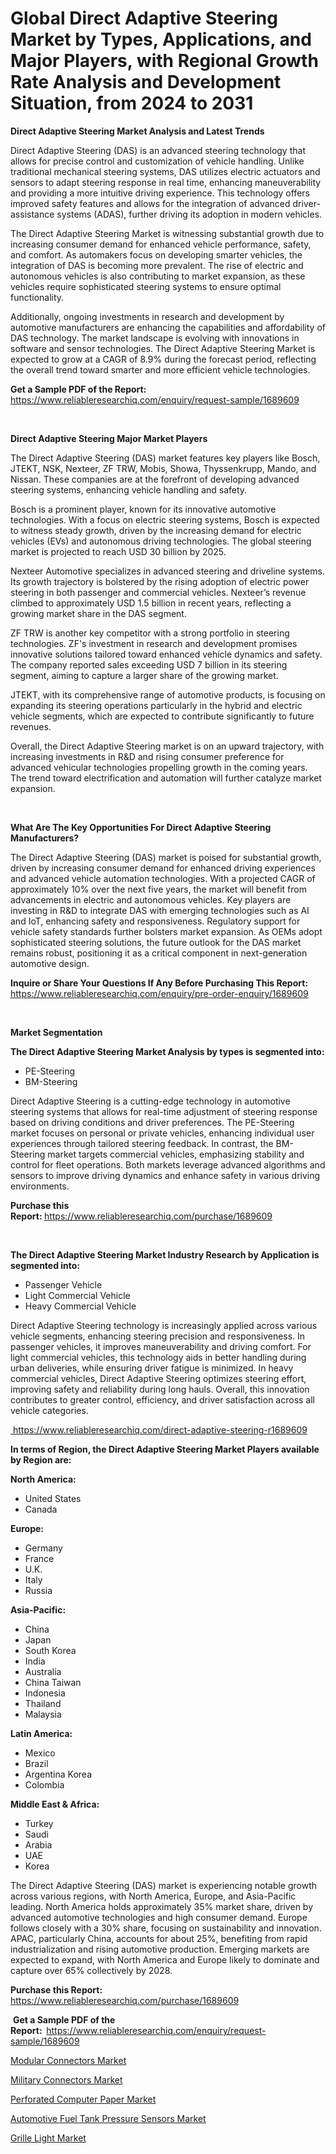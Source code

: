 <p><h1>Global Direct Adaptive Steering Market by Types, Applications, and Major Players, with Regional Growth Rate Analysis and Development Situation, from 2024 to 2031</h1></p><p><strong>Direct Adaptive Steering Market Analysis and Latest Trends</strong></p>
<p><p>Direct Adaptive Steering (DAS) is an advanced steering technology that allows for precise control and customization of vehicle handling. Unlike traditional mechanical steering systems, DAS utilizes electric actuators and sensors to adapt steering response in real time, enhancing maneuverability and providing a more intuitive driving experience. This technology offers improved safety features and allows for the integration of advanced driver-assistance systems (ADAS), further driving its adoption in modern vehicles.</p><p>The Direct Adaptive Steering Market is witnessing substantial growth due to increasing consumer demand for enhanced vehicle performance, safety, and comfort. As automakers focus on developing smarter vehicles, the integration of DAS is becoming more prevalent. The rise of electric and autonomous vehicles is also contributing to market expansion, as these vehicles require sophisticated steering systems to ensure optimal functionality.</p><p>Additionally, ongoing investments in research and development by automotive manufacturers are enhancing the capabilities and affordability of DAS technology. The market landscape is evolving with innovations in software and sensor technologies. The Direct Adaptive Steering Market is expected to grow at a CAGR of 8.9% during the forecast period, reflecting the overall trend toward smarter and more efficient vehicle technologies.</p></p>
<p><strong>Get a Sample PDF of the Report:&nbsp;</strong> <a href="https://www.reliableresearchiq.com/enquiry/request-sample/1689609?utm_campaign=1555&utm_medium=2&utm_source=Github&utm_content=ia&utm_term=17102024&utm_id=direct-adaptive-steering">https://www.reliableresearchiq.com/enquiry/request-sample/1689609</a></p>
<p>&nbsp;</p>
<p><strong>Direct Adaptive Steering Major Market Players</strong></p>
<p><p>The Direct Adaptive Steering (DAS) market features key players like Bosch, JTEKT, NSK, Nexteer, ZF TRW, Mobis, Showa, Thyssenkrupp, Mando, and Nissan. These companies are at the forefront of developing advanced steering systems, enhancing vehicle handling and safety.</p><p>Bosch is a prominent player, known for its innovative automotive technologies. With a focus on electric steering systems, Bosch is expected to witness steady growth, driven by the increasing demand for electric vehicles (EVs) and autonomous driving technologies. The global steering market is projected to reach USD 30 billion by 2025.</p><p>Nexteer Automotive specializes in advanced steering and driveline systems. Its growth trajectory is bolstered by the rising adoption of electric power steering in both passenger and commercial vehicles. Nexteer’s revenue climbed to approximately USD 1.5 billion in recent years, reflecting a growing market share in the DAS segment.</p><p>ZF TRW is another key competitor with a strong portfolio in steering technologies. ZF's investment in research and development promises innovative solutions tailored toward enhanced vehicle dynamics and safety. The company reported sales exceeding USD 7 billion in its steering segment, aiming to capture a larger share of the growing market.</p><p>JTEKT, with its comprehensive range of automotive products, is focusing on expanding its steering operations particularly in the hybrid and electric vehicle segments, which are expected to contribute significantly to future revenues. </p><p>Overall, the Direct Adaptive Steering market is on an upward trajectory, with increasing investments in R&D and rising consumer preference for advanced vehicular technologies propelling growth in the coming years. The trend toward electrification and automation will further catalyze market expansion.</p></p>
<p>&nbsp;</p>
<p><strong>What Are The Key Opportunities For Direct Adaptive Steering Manufacturers?</strong></p>
<p><p>The Direct Adaptive Steering (DAS) market is poised for substantial growth, driven by increasing consumer demand for enhanced driving experiences and advanced vehicle automation technologies. With a projected CAGR of approximately 10% over the next five years, the market will benefit from advancements in electric and autonomous vehicles. Key players are investing in R&D to integrate DAS with emerging technologies such as AI and IoT, enhancing safety and responsiveness. Regulatory support for vehicle safety standards further bolsters market expansion. As OEMs adopt sophisticated steering solutions, the future outlook for the DAS market remains robust, positioning it as a critical component in next-generation automotive design.</p></p>
<p><strong>Inquire or Share Your Questions If Any Before Purchasing This Report:</strong> <a href="https://www.reliableresearchiq.com/enquiry/pre-order-enquiry/1689609?utm_campaign=1555&utm_medium=2&utm_source=Github&utm_content=ia&utm_term=17102024&utm_id=direct-adaptive-steering">https://www.reliableresearchiq.com/enquiry/pre-order-enquiry/1689609</a></p>
<p>&nbsp;</p>
<p><strong>Market Segmentation</strong></p>
<p><strong>The Direct Adaptive Steering Market Analysis by types is segmented into:</strong></p>
<p><ul><li>PE-Steering</li><li>BM-Steering</li></ul></p>
<p><p>Direct Adaptive Steering is a cutting-edge technology in automotive steering systems that allows for real-time adjustment of steering response based on driving conditions and driver preferences. The PE-Steering market focuses on personal or private vehicles, enhancing individual user experiences through tailored steering feedback. In contrast, the BM-Steering market targets commercial vehicles, emphasizing stability and control for fleet operations. Both markets leverage advanced algorithms and sensors to improve driving dynamics and enhance safety in various driving environments.</p></p>
<p><strong>Purchase this Report:&nbsp;</strong><a href="https://www.reliableresearchiq.com/purchase/1689609?utm_campaign=1555&utm_medium=2&utm_source=Github&utm_content=ia&utm_term=17102024&utm_id=direct-adaptive-steering">https://www.reliableresearchiq.com/purchase/1689609</a></p>
<p>&nbsp;</p>
<p><strong>The Direct Adaptive Steering Market Industry Research by Application is segmented into:</strong></p>
<p><ul><li>Passenger Vehicle</li><li>Light Commercial Vehicle</li><li>Heavy Commercial Vehicle</li></ul></p>
<p><p>Direct Adaptive Steering technology is increasingly applied across various vehicle segments, enhancing steering precision and responsiveness. In passenger vehicles, it improves maneuverability and driving comfort. For light commercial vehicles, this technology aids in better handling during urban deliveries, while ensuring driver fatigue is minimized. In heavy commercial vehicles, Direct Adaptive Steering optimizes steering effort, improving safety and reliability during long hauls. Overall, this innovation contributes to greater control, efficiency, and driver satisfaction across all vehicle categories.</p></p>
<p><a href="https://www.reliableresearchiq.com/direct-adaptive-steering-r1689609?utm_campaign=1555&utm_medium=2&utm_source=Github&utm_content=ia&utm_term=17102024&utm_id=direct-adaptive-steering">&nbsp;https://www.reliableresearchiq.com/direct-adaptive-steering-r1689609</a></p>
<p><strong>In terms of Region, the Direct Adaptive Steering Market Players available by Region are:</strong></p>
<p>
    <p> <strong> North America: </strong>
        <ul>
            <li>United States</li>
            <li>Canada</li>
        </ul>
        </p> 
    <p> <strong> Europe: </strong>
        <ul>
            <li>Germany</li>
            <li>France</li>
            <li>U.K.</li>
            <li>Italy</li>
            <li>Russia</li>
        </ul>
        </p> 
    <p> <strong> Asia-Pacific: </strong>
        <ul>
            <li>China</li>
            <li>Japan</li>
            <li>South Korea</li>
            <li>India</li>
            <li>Australia</li>
            <li>China Taiwan</li>
            <li>Indonesia</li>
            <li>Thailand</li>
            <li>Malaysia</li>
        </ul>
        </p> 
    <p> <strong> Latin America: </strong>
        <ul>
            <li>Mexico</li>
            <li>Brazil</li>
            <li>Argentina Korea</li>
            <li>Colombia</li>
        </ul>
        </p> 
    <p> <strong> Middle East & Africa: </strong>
        <ul>
            <li>Turkey</li>
            <li>Saudi</li>
            <li>Arabia</li>
            <li>UAE</li>
            <li>Korea</li>
        </ul>
    </p>
    </p>
<p><p>The Direct Adaptive Steering (DAS) market is experiencing notable growth across various regions, with North America, Europe, and Asia-Pacific leading. North America holds approximately 35% market share, driven by advanced automotive technologies and high consumer demand. Europe follows closely with a 30% share, focusing on sustainability and innovation. APAC, particularly China, accounts for about 25%, benefiting from rapid industrialization and rising automotive production. Emerging markets are expected to expand, with North America and Europe likely to dominate and capture over 65% collectively by 2028.</p></p>
<p><strong>Purchase this Report: </strong><a href="https://www.reliableresearchiq.com/purchase/1689609?utm_campaign=1555&utm_medium=2&utm_source=Github&utm_content=ia&utm_term=17102024&utm_id=direct-adaptive-steering">https://www.reliableresearchiq.com/purchase/1689609</a></p>
<p>&nbsp;<strong>Get a Sample PDF of the Report:&nbsp;&nbsp;</strong><a href="https://www.reliableresearchiq.com/enquiry/request-sample/1689609?utm_campaign=1555&utm_medium=2&utm_source=Github&utm_content=ia&utm_term=17102024&utm_id=direct-adaptive-steering">https://www.reliableresearchiq.com/enquiry/request-sample/1689609</a></p>
<p><strong></strong></p>
<p><p><a href="https://www.linkedin.com/pulse/modular-connectors-revenue-growth-report-2024-2031-magna-market-n9vqe?utm_campaign=1555&utm_medium=2&utm_source=Github&utm_content=ia&utm_term=17102024&utm_id=direct-adaptive-steering">Modular Connectors Market</a></p><p><a href="https://www.linkedin.com/pulse/military-connectors-market-share-analysis-growth-trends-seo7e?utm_campaign=1555&utm_medium=2&utm_source=Github&utm_content=ia&utm_term=17102024&utm_id=direct-adaptive-steering">Military Connectors Market</a></p><p><a href="https://www.linkedin.com/pulse/perforated-computer-paper-market-revolution-2024-2031-trends-jsd6e?utm_campaign=1555&utm_medium=2&utm_source=Github&utm_content=ia&utm_term=17102024&utm_id=direct-adaptive-steering">Perforated Computer Paper Market</a></p><p><a href="https://github.com/BellAuer/Market-Research-Report-List-1/blob/main/automotive-fuel-tank-pressure-sensors-market.md?utm_campaign=1555&utm_medium=2&utm_source=Github&utm_content=ia&utm_term=17102024&utm_id=direct-adaptive-steering">Automotive Fuel Tank Pressure Sensors Market</a></p><p><a href="https://www.linkedin.com/pulse/grille-light-market-pulse-127-expansion-blueprint-2024-2031-3e4ke?utm_campaign=1555&utm_medium=2&utm_source=Github&utm_content=ia&utm_term=17102024&utm_id=direct-adaptive-steering">Grille Light Market</a></p></p>
